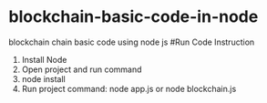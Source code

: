 # blockchain-basic-code-in-node
blockchain chain basic code using node js
#Run Code Instruction
1. Install Node 
2. Open project and run command
3. node install
4. Run project command: node app.js or node blockchain.js
